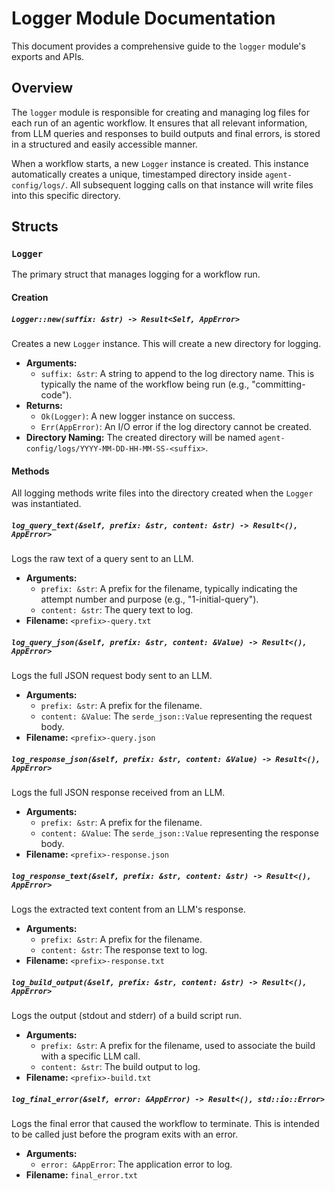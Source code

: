# Logger Module Documentation

This document provides a comprehensive guide to the `logger` module's exports and APIs.

## Overview

The `logger` module is responsible for creating and managing log files for each run of an agentic workflow. It ensures that all relevant information, from LLM queries and responses to build outputs and final errors, is stored in a structured and easily accessible manner.

When a workflow starts, a new `Logger` instance is created. This instance automatically creates a unique, timestamped directory inside `agent-config/logs/`. All subsequent logging calls on that instance will write files into this specific directory.

## Structs

### `Logger`

The primary struct that manages logging for a workflow run.

#### Creation

##### `Logger::new(suffix: &str) -> Result<Self, AppError>`

Creates a new `Logger` instance. This will create a new directory for logging.

-   **Arguments:**
    -   `suffix: &str`: A string to append to the log directory name. This is typically the name of the workflow being run (e.g., "committing-code").
-   **Returns:**
    -   `Ok(Logger)`: A new logger instance on success.
    -   `Err(AppError)`: An I/O error if the log directory cannot be created.
-   **Directory Naming:** The created directory will be named `agent-config/logs/YYYY-MM-DD-HH-MM-SS-<suffix>`.

#### Methods

All logging methods write files into the directory created when the `Logger` was instantiated.

##### `log_query_text(&self, prefix: &str, content: &str) -> Result<(), AppError>`

Logs the raw text of a query sent to an LLM.

-   **Arguments:**
    -   `prefix: &str`: A prefix for the filename, typically indicating the attempt number and purpose (e.g., "1-initial-query").
    -   `content: &str`: The query text to log.
-   **Filename:** `<prefix>-query.txt`

##### `log_query_json(&self, prefix: &str, content: &Value) -> Result<(), AppError>`

Logs the full JSON request body sent to an LLM.

-   **Arguments:**
    -   `prefix: &str`: A prefix for the filename.
    -   `content: &Value`: The `serde_json::Value` representing the request body.
-   **Filename:** `<prefix>-query.json`

##### `log_response_json(&self, prefix: &str, content: &Value) -> Result<(), AppError>`

Logs the full JSON response received from an LLM.

-   **Arguments:**
    -   `prefix: &str`: A prefix for the filename.
    -   `content: &Value`: The `serde_json::Value` representing the response body.
-   **Filename:** `<prefix>-response.json`

##### `log_response_text(&self, prefix: &str, content: &str) -> Result<(), AppError>`

Logs the extracted text content from an LLM's response.

-   **Arguments:**
    -   `prefix: &str`: A prefix for the filename.
    -   `content: &str`: The response text to log.
-   **Filename:** `<prefix>-response.txt`

##### `log_build_output(&self, prefix: &str, content: &str) -> Result<(), AppError>`

Logs the output (stdout and stderr) of a build script run.

-   **Arguments:**
    -   `prefix: &str`: A prefix for the filename, used to associate the build with a specific LLM call.
    -   `content: &str`: The build output to log.
-   **Filename:** `<prefix>-build.txt`

##### `log_final_error(&self, error: &AppError) -> Result<(), std::io::Error>`

Logs the final error that caused the workflow to terminate. This is intended to be called just before the program exits with an error.

-   **Arguments:**
    -   `error: &AppError`: The application error to log.
-   **Filename:** `final_error.txt`